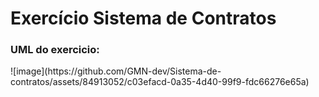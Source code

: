 <h1>Exercício Sistema de Contratos</h1>
<h3>UML do exercicio:</h3>
![image](https://github.com/GMN-dev/Sistema-de-contratos/assets/84913052/c03efacd-0a35-4d40-99f9-fdc66276e65a)
